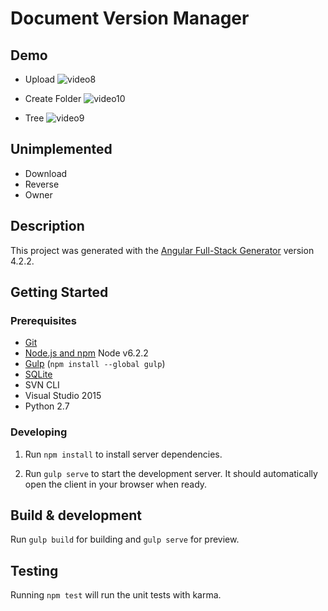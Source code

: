 # Document Version Manager

## Demo

- Upload
  ![video8](https://user-images.githubusercontent.com/42742556/50519608-25492680-0aff-11e9-90b3-840c4e1c4b6a.gif)

- Create Folder
  ![video10](https://user-images.githubusercontent.com/42742556/50519614-28441700-0aff-11e9-8ee6-7a8d7fe5dfb8.gif)

- Tree
  ![video9](https://user-images.githubusercontent.com/42742556/50519613-28441700-0aff-11e9-885f-dc1a86b6d447.gif)

## Unimplemented

- Download
- Reverse
- Owner

## Description

This project was generated with the [Angular Full-Stack Generator](https://github.com/DaftMonk/generator-angular-fullstack) version 4.2.2.

## Getting Started

### Prerequisites

- [Git](https://git-scm.com/)
- [Node.js and npm](nodejs.org) Node v6.2.2
- [Gulp](http://gulpjs.com/) (`npm install --global gulp`)
- [SQLite](https://www.sqlite.org/quickstart.html)
- SVN CLI
- Visual Studio 2015
- Python 2.7

### Developing

1. Run `npm install` to install server dependencies.

2. Run `gulp serve` to start the development server. It should automatically open the client in your browser when ready.

## Build & development

Run `gulp build` for building and `gulp serve` for preview.

## Testing

Running `npm test` will run the unit tests with karma.

